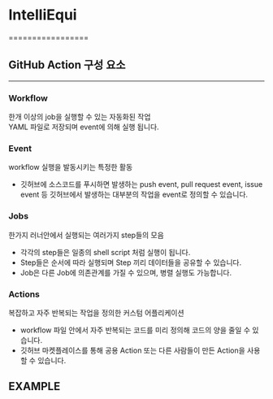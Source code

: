 # IntelliEqui
=================
## GitHub Action 구성 요소
---------------------------
### Workflow
  한개 이상의 job을 실행할 수 있는 자동화된 작업  
  YAML 파일로 저장되며 event에 의해 실행 됩니다.
### Event
  workflow 실행을 발동시키는 특정한 활동  
  * 깃허브에 소스코드를 푸시하면 발생하는 push event, pull request event, issue event 등 깃허브에서 발생하는 대부분의 작업을 event로 정의할 수 있습니다.
### Jobs
  한가지 러너안에서 실행되는 여러가지 step들의 모음  
  * 각각의 step들은 일종의 shell script 처럼 실행이 됩니다.
  * Step들은 순서에 따라 실행되며 Step 끼리 데이터들을 공유할 수 있습니다.
  * Job은 다른 Job에 의존관계를 가질 수 있으며, 병렬 실행도 가능합니다.
### Actions
  복잡하고 자주 반복되는 작업을 정의한 커스텀 어플리케이션  
  * workflow 파일 안에서 자주 반복되는 코드를 미리 정의해 코드의 양을 줄일 수 있습니다.
  * 깃허브 마켓플레이스를 통해 공용 Action 또는 다른 사람들이 만든 Action을 사용할 수 있습니다.

## EXAMPLE

```yaml

```
<pre>
<code>

</code>
</pre>
